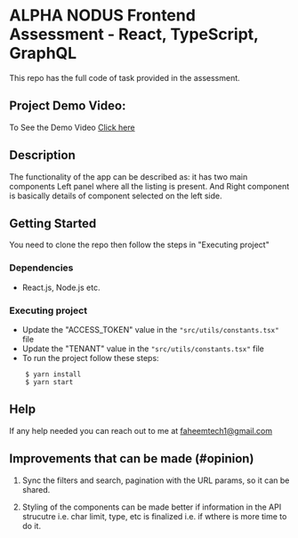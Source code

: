 # ALPHA NODUS Frontend Assessment - React, TypeScript, GraphQL

This repo has the full code of task provided in the assessment.

## Project Demo Video:

To See the Demo Video [Click here](https://drive.google.com/file/d/1r3Y8cr0xHb9-DVFcqw5ZPWSxCmLNYTnV/view?usp=sharing)

## Description

The functionality of the app can be described as: it has two main components Left panel where all the listing is present.
And Right component is basically details of component selected on the left side.

## Getting Started

You need to clone the repo then follow the steps in "Executing project"

### Dependencies

- React.js, Node.js etc.

### Executing project

- Update the "ACCESS_TOKEN" value in the `"src/utils/constants.tsx"` file
- Update the "TENANT" value in the `"src/utils/constants.tsx"` file
- To run the project follow these steps:

```
    $ yarn install
    $ yarn start
```

## Help

If any help needed you can reach out to me at faheemtech1@gmail.com

## Improvements that can be made (#opinion)

1. Sync the filters and search, pagination with the URL params, so it can be shared.

2. Styling of the components can be made better if information in the API strucutre i.e. char limit, type, etc is finalized i.e. if wthere is more time to do it.
